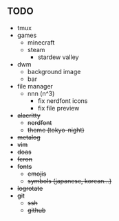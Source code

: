 ## TODO
- tmux
- games
    - minecraft
    - steam
        - stardew valley
- dwm
    - background image
    - bar
- file manager
    - nnn (n^3)
        - fix nerdfont icons
        - fix file preview
- ~~alacritty~~
    - ~~nerdfont~~
    - ~~theme (tokyo-night)~~
- ~~metalog~~
- ~~vim~~
- ~~doas~~
- ~~fcron~~
- ~~fonts~~
    - ~~emojis~~
    - ~~symbols (japanese, korean...)~~
- ~~logrotate~~
- ~~git~~
  - ~~ssh~~
  - ~~github~~
